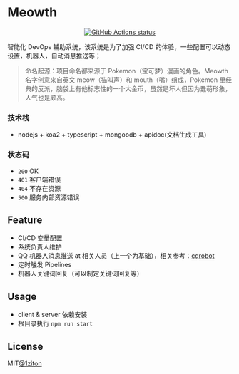 # Meowth
<p align="center">
  <a href="https://github.com/1ziton/meowth/actions"><img alt="GitHub Actions status" src="https://github.com/1ziton/meowth/workflows/build&publish/badge.svg"></a>
</p>

智能化 DevOps 辅助系统，该系统是为了加强 CI/CD 的体验，一些配置可以动态设置，机器人，自动消息推送等；

> 命名起源：项目命名都来源于 Pokemon（宝可梦）漫画的角色。Meowth 名字创意来自英文 meow（猫叫声）和 mouth（嘴）组成，Pokemon 里经典的反派，脑袋上有他标志性的一个大金币，虽然是坏人但因为蠢萌形象，人气也是颇高。

### 技术栈

- nodejs + koa2 + typescript + mongoodb + apidoc(文档生成工具)

### 状态码

- `200` OK
- `401` 客户端错误
- `404` 不存在资源
- `500` 服务内部资源错误

## Feature

- CI/CD 变量配置
- 系统负责人维护
- QQ 机器人消息推送 at 相关人员（上一个为基础），相关参考：[cqrobot](https://github.com/1ziton/cqrobot)
- 定时触发 Pipelines
- 机器人关键词回复（可以制定关键词回复等）

## Usage

- client & server 依赖安装
- 根目录执行 `npm run start`

## License

MIT[@1ziton](https://github.com/1ziton)


